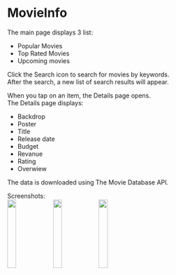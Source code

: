 # MovieInfo
The main page displays 3 list:
 - Popular Movies
 - Top Rated Movies
 - Upcoming movies
 
Click the Search icon to search for movies by keywords.  
After the search, a new list of search results will appear.
 
When you tap on an item, the Details page opens.  
The Details page displays:
 - Backdrop
 - Poster
 - Title
 - Release date
 - Budget
 - Revanue
 - Rating
 - Overwiew
 
 The data is downloaded using The Movie Database API.  
 
 Screenshots:  
 <img src="https://user-images.githubusercontent.com/67823654/96365883-26b86880-1144-11eb-9195-2d37d4c49abf.jpg" width="20%" height="20%"> <img src="https://user-images.githubusercontent.com/67823654/96365887-28822c00-1144-11eb-8af3-65573e628160.jpg" width="20%" height="20%"> <img src="https://user-images.githubusercontent.com/67823654/96365889-29b35900-1144-11eb-83ad-81465591318e.jpg" width="20%" height="20%">
